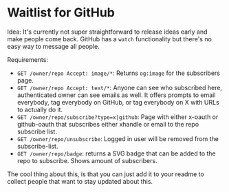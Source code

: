 # Waitlist for GitHub

Idea: It's currently not super straightforward to release ideas early and make people come back. GitHub has a `watch` functionality but there's no easy way to message all people.

Requirements:

- `GET /owner/repo Accept: image/*`: Returns `og:image` for the subscribers page.
- `GET /owner/repo Accept: text/*`: Anyone can see who subscribed here, authenticated owner can see emails as well. It offers prompts to email everybody, tag everybody on GitHub, or tag everybody on X with URLs to actually do it.
- `GET /owner/repo/subscribe?type=x|github`: Page with either x-oauth or github-oauth that subscribes either xhandle or email to the repo subscribe list.
- `GET /owner/repo/unsubscribe`: Logged in user will be removed from the subscribe-list.
- `GET /owner/repo/badge`: returns a SVG badge that can be added to the repo to subscribe. Shows amount of subscribers.

The cool thing about this, is that you can just add it to your readme to collect people that want to stay updated about this.
